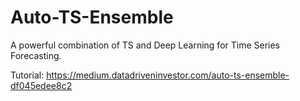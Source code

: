 # Auto-TS-Ensemble
A powerful combination of TS and Deep Learning for Time Series Forecasting.

Tutorial: https://medium.datadriveninvestor.com/auto-ts-ensemble-df045edee8c2
